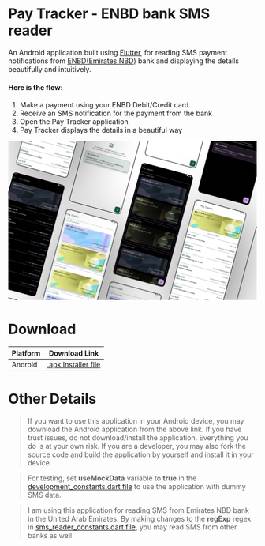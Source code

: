 # Pay Tracker - ENBD bank SMS reader
An Android application built using [Flutter](https://flutter.dev/), for reading SMS payment notifications from [ENBD(Emirates NBD)](https://www.emiratesnbd.com/en) bank and displaying the details beautifully and intuitively.

#### Here is the flow:
1. Make a payment using your ENBD Debit/Credit card
2. Receive an SMS notification for the payment from the bank
3. Open the Pay Tracker application
4. Pay Tracker displays the details in a beautiful way

[![](Download/picture_pay_tracker_flutter_app_for_enbd.png)](Download/picture_pay_tracker_flutter_app_for_enbd.png)

# Download
Platform  | Download Link
------------- | -------------
Android  | [.apk Installer file](Download/android_app_pay_tracker.apk)

# Other Details
> If you want to use this application in your Android device, you may download the Android application from the above link. If you have trust issues, do not download/install the application. Everything you do is at your own risk. If you are a developer, you may also fork the source code and build the application by yourself and install it in your device.

> For testing, set **useMockData** variable to **true** in the [development_constants.dart file](lib/constants/development_constants.dart) to use the application with dummy SMS data.

> I am using this application for reading SMS from Emirates NBD bank in the United Arab Emirates. By making changes to the **regExp** regex in [sms_reader_constants.dart file](lib/constants/sms_reader_constants.dart), you may read SMS from other banks as well.